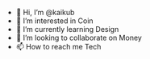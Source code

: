 - 👋 Hi, I’m @kaikub
- 👀 I’m interested in Coin
- 🌱 I’m currently learning Design
- 💞️ I’m looking to collaborate on Money
- 📫 How to reach me Tech

<!---
kaikub/kaikub is a ✨ special ✨ repository because its `README.md` (this file) appears on your GitHub profile.
You can click the Preview link to take a look at your changes.
--->
